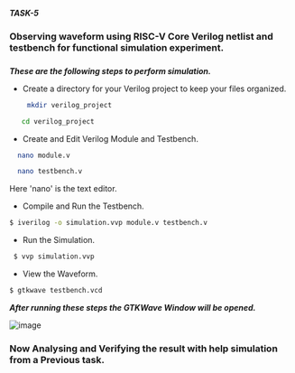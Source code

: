 ***TASK-5***
### Observing waveform using RISC-V Core Verilog netlist and testbench for functional simulation experiment.

### 
***These are the following steps to perform simulation.***
* Create a directory for your Verilog project to keep your files organized.
  ```sh
   mkdir verilog_project
  ```
 ```sh
    cd verilog_project
  ```

* Create and Edit Verilog Module and Testbench.
 ```sh
   nano module.v
 ```
 ```sh
   nano testbench.v
  ```
Here 'nano' is the text editor.

* Compile and Run the Testbench.
```sh
$ iverilog -o simulation.vvp module.v testbench.v
```
  
* Run the Simulation.
```sh
 $ vvp simulation.vvp
 ```
  
* View the Waveform.
 ```sh
 $ gtkwave testbench.vcd
 ```

***After running these steps the GTKWave Window  will be opened.***

![image](https://github.com/Jeevithagowda21/VSD_Squadron_Mini/assets/142243440/46dd3aa9-b10a-48a4-99ee-aa82916e4740)

### Now Analysing and Verifying the result with help simulation from a Previous task.















  



